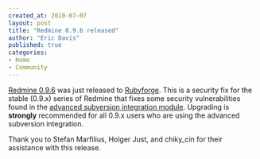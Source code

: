 ```yaml
---
created_at: 2010-07-07
layout: post
title: "Redmine 0.9.6 released"
author: "Eric Davis"
published: true
categories:
- Home
- Community
---
```


[Redmine 0.9.6][release] was just released to [Rubyforge][download].  This is a security fix for the stable (0.9.x) series of Redmine that fixes some security vulnerabilities found in the [advanced subversion integration module][Redmine.pm].  Upgrading is **strongly** recommended for all 0.9.x users who are using the advanced subversion integration.

Thank you to Stefan Marfilius, Holger Just, and chiky_cin for their assistance with this release.

[release]: http://www.redmine.org/news/41
[version]: http://www.redmine.org/versions/show/22
[0.9.4]: http://redmineblog.com/articles/redmine-0.9.4-released
[upgrade]: http://www.redmine.org/wiki/redmine/RedmineUpgrade
[download]: http://rubyforge.org/frs/?group_id=1850
[Redmine.pm]: http://www.redmine.org/wiki/redmine/Repositories_access_control_with_apache_mod_dav_svn_and_mod_perl
